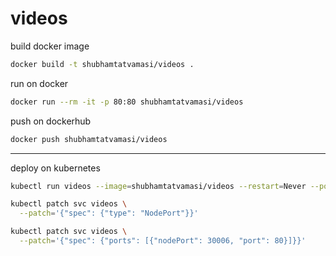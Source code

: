 # videos

build docker image
```bash
docker build -t shubhamtatvamasi/videos .
```

run on docker
```bash
docker run --rm -it -p 80:80 shubhamtatvamasi/videos
```

push on dockerhub
```bash
docker push shubhamtatvamasi/videos
```
---

deploy on kubernetes
```bash
kubectl run videos --image=shubhamtatvamasi/videos --restart=Never --port=80 --expose

kubectl patch svc videos \
  --patch='{"spec": {"type": "NodePort"}}'

kubectl patch svc videos \
  --patch='{"spec": {"ports": [{"nodePort": 30006, "port": 80}]}}'
```
